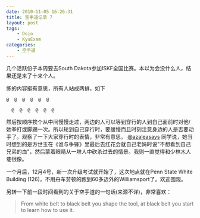```yaml
---
date: 2010-11-05 16:26:31
title: 空手道记录 7
layout: post
tags:
    - Dojo
    - KyuExam
categories:
    - 空手道
---
```

几个活跃份子本周要去South Dakota参加ISKF全国比赛。本以为会没什么人，结果还是来了十来个人。

练的内容挺有意思，所有人站成两排，如下

```
@  @  @  @  @  @

  @  @  @  @  @  @
```

然后按顺序挨个从中间慢慢走过，两边的人可以等到穿行的人到自己面前时对他/她拳打或脚踢一次。所以轮到自己穿行时，要缓慢而且时刻注意身边的人是否要动手了。观察了一下大家穿行时的表情，非常有意思。 <a href="http://twitter.com/azaleasays">@azaleasays</a> 同学说，她当时想到的是方世玉在《谁与争锋》里最后去红花会就自己老妈时说"不想看到自己兄弟的血"，然后蒙着眼睛从一堆人中砍杀过去的情景。我则一直觉得和少林木人巷很像。

一个月后，12月4号，新一次升级考试就开始了，这次地点就在Penn State White Building (126)，不用舟车劳顿的跑到60多迈外的Williamsport了。欢迎围观。

另转一下前一段时间看到的关于空手道的一句话(来源不详)，非常喜欢：


>From white belt to black belt you shape the tool, at black belt you start to learn how to use it.

